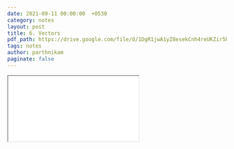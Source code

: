 ```yaml
---
date: 2021-09-11 00:00:00  +0530
category: notes
layout: post
title: 6. Vectors
pdf_path: https://drive.google.com/file/d/1DgR1jwA1yZ8esekCnh4reUKZir5PDcnQ/preview?usp=sharing
tags: notes
author: parthnikam
paginate: false
---
```


<iframe class="embed-pdf" src="{{ page.pdf_path }}#toolbar=0" seamless="seamless" scrolling="no" style="overflow:hidden"></iframe>
